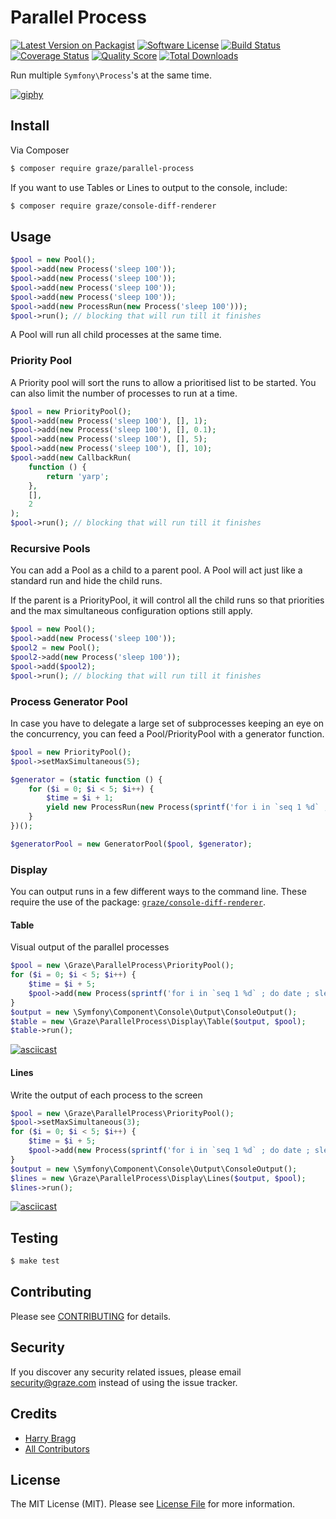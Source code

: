 # Parallel Process

[![Latest Version on Packagist](https://img.shields.io/packagist/v/graze/parallel-process.svg?style=flat-square)](https://packagist.org/packages/graze/parallel-process)
[![Software License](https://img.shields.io/badge/license-MIT-brightgreen.svg?style=flat-square)](LICENSE.md)
[![Build Status](https://img.shields.io/travis/graze/parallel-process/master.svg?style=flat-square)](https://travis-ci.org/graze/parallel-process)
[![Coverage Status](https://img.shields.io/scrutinizer/coverage/g/graze/parallel-process.svg?style=flat-square)](https://scrutinizer-ci.com/g/graze/parallel-process/code-structure)
[![Quality Score](https://img.shields.io/scrutinizer/g/graze/parallel-process.svg?style=flat-square)](https://scrutinizer-ci.com/g/graze/parallel-process)
[![Total Downloads](https://img.shields.io/packagist/dt/graze/parallel-process.svg?style=flat-square)](https://packagist.org/packages/graze/parallel-process)

Run multiple `Symfony\Process`'s at the same time.

[![giphy](https://static.tumblr.com/490f5829d7bf754914a01e5d20de30f3/x0oab7z/i9Ro70j5c/tumblr_static__640_v2.gif)]()

## Install

Via Composer

```bash
$ composer require graze/parallel-process
```

If you want to use Tables or Lines to output to the console, include:

```bash
$ composer require graze/console-diff-renderer
```

## Usage

``` php
$pool = new Pool();
$pool->add(new Process('sleep 100'));
$pool->add(new Process('sleep 100'));
$pool->add(new Process('sleep 100'));
$pool->add(new Process('sleep 100'));
$pool->add(new ProcessRun(new Process('sleep 100')));
$pool->run(); // blocking that will run till it finishes
```

A Pool will run all child processes at the same time.

### Priority Pool

A Priority pool will sort the runs to allow a prioritised list to be started. You can also limit the number of 
processes to run at a time.

```php
$pool = new PriorityPool();
$pool->add(new Process('sleep 100'), [], 1);
$pool->add(new Process('sleep 100'), [], 0.1);
$pool->add(new Process('sleep 100'), [], 5);
$pool->add(new Process('sleep 100'), [], 10);
$pool->add(new CallbackRun(
    function () {
        return 'yarp';
    },
    [],
    2
);
$pool->run(); // blocking that will run till it finishes
```

### Recursive Pools

You can add a Pool as a child to a parent pool. A Pool will act just like a standard run and hide the child runs.

If the parent is a PriorityPool, it will control all the child runs so that priorities and the max simultaneous
configuration options still apply.

```php
$pool = new Pool();
$pool->add(new Process('sleep 100'));
$pool2 = new Pool();
$pool2->add(new Process('sleep 100'));
$pool->add($pool2);
$pool->run(); // blocking that will run till it finishes
```
### Process Generator Pool

In case you have to delegate a large set of subprocesses keeping an eye on the concurrency, you can feed 
a Pool/PriorityPool with a generator function.

```php
$pool = new PriorityPool();
$pool->setMaxSimultaneous(5);

$generator = (static function () {
    for ($i = 0; $i < 5; $i++) {
        $time = $i + 1;
        yield new ProcessRun(new Process(sprintf('for i in `seq 1 %d` ; do date ; sleep 1 ; done', $time)), ['sleep' => $time]);
    }
})();

$generatorPool = new GeneratorPool($pool, $generator);
```

### Display

You can output runs in a few different ways to the command line. These require the use of the package:
[`graze/console-diff-renderer`](https://github.com/graze/console-diff-renderer).

#### Table

Visual output of the parallel processes

```php
$pool = new \Graze\ParallelProcess\PriorityPool();
for ($i = 0; $i < 5; $i++) {
    $time = $i + 5;
    $pool->add(new Process(sprintf('for i in `seq 1 %d` ; do date ; sleep 1 ; done', $time)), ['sleep' => $time]);
}
$output = new \Symfony\Component\Console\Output\ConsoleOutput();
$table = new \Graze\ParallelProcess\Display\Table($output, $pool);
$table->run();
```

[![asciicast](https://asciinema.org/a/55r0rf9zin49s751j3a8zbdw1.png)](https://asciinema.org/a/55r0rf9zin49s751j3a8zbdw1)

#### Lines

Write the output of each process to the screen

```php
$pool = new \Graze\ParallelProcess\PriorityPool();
$pool->setMaxSimultaneous(3);
for ($i = 0; $i < 5; $i++) {
    $time = $i + 5;
    $pool->add(new Process(sprintf('for i in `seq 1 %d` ; do date ; sleep 1 ; done', $time)), ['sleep' . $time]);
}
$output = new \Symfony\Component\Console\Output\ConsoleOutput();
$lines = new \Graze\ParallelProcess\Display\Lines($output, $pool);
$lines->run();
```

[![asciicast](https://asciinema.org/a/Zpr1JhGTxmsoDXBFRjsRek4wt.png)](https://asciinema.org/a/Zpr1JhGTxmsoDXBFRjsRek4wt)

## Testing

``` bash
$ make test
```

## Contributing

Please see [CONTRIBUTING](CONTRIBUTING.md) for details.

## Security

If you discover any security related issues, please email security@graze.com instead of using the issue tracker.

## Credits

- [Harry Bragg](https://github.com/h-bragg)
- [All Contributors](../../contributors)

## License

The MIT License (MIT). Please see [License File](LICENSE.md) for more information.
